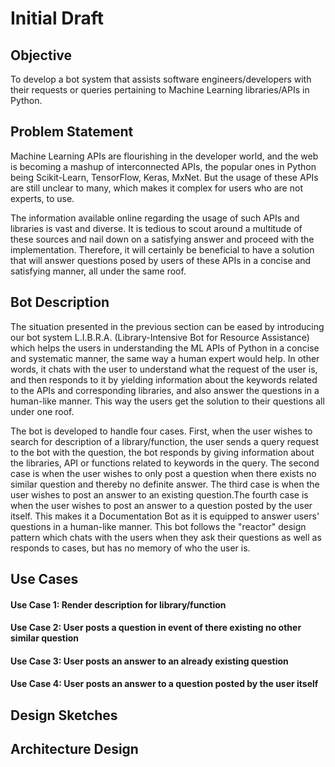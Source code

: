 # Initial Draft 

## Objective 
To develop a bot system that assists software engineers/developers with their requests or queries pertaining to Machine Learning  libraries/APIs in Python.

## Problem Statement  
Machine Learning APIs are flourishing in the developer world, and the web is becoming a mashup of interconnected APIs, the popular ones in Python being Scikit-Learn, TensorFlow, Keras, MxNet. But the usage of these APIs are still unclear to many, which makes it complex for users who are not experts, to use. 

The information available online regarding the usage of such APIs and libraries is vast and diverse. It is tedious to scout around a multitude of these sources and nail down on a satisfying answer and proceed with the implementation. Therefore, it will certainly be beneficial to have a solution that will answer questions posed by users of these APIs in a concise and satisfying manner, all under the same roof.  

## Bot Description

The situation presented in the previous section can be eased by introducing our bot system L.I.B.R.A. (Library-Intensive Bot for Resource Assistance) which helps the users in understanding the ML APIs of Python in a concise and systematic manner, the same way a human expert would help. In other words, it chats with the user to understand what the request of the user is, and then responds to it by yielding information about the keywords related to the APIs and corresponding libraries, and also answer the questions in a human-like manner. This way the users get the solution to their questions all under one roof.
 
The bot is developed to handle four cases. First, when the user wishes to search for description of a library/function, the user sends a query request to the bot with the question, the bot responds by giving information about the libraries, API or functions related to keywords in the query. The second case is when the user wishes to only post a question when there exists no similar question and thereby no definite answer. The third case is when the user wishes to post an answer to an existing question.The fourth case is when the user wishes to post an answer to a question posted by the user itself. This makes it a Documentation Bot as it is equipped to answer users' questions in a human-like manner. This bot follows the "reactor" design pattern which chats with the users when they ask their questions as well as responds to cases, but has no memory of who the user is.

## Use Cases 
#### Use Case 1: Render description for library/function 
#### Use Case 2: User posts a question in event of there existing no other similar question 
#### Use Case 3: User posts an answer to an already existing question 
#### Use Case 4: User posts an answer to a question posted by the user itself 
## Design Sketches 
## Architecture Design 


